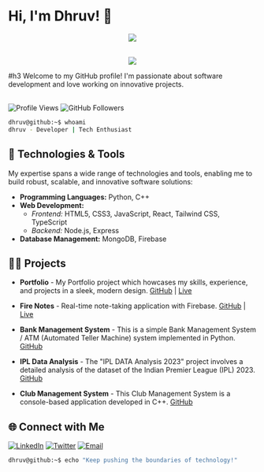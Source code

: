 # Hi, I'm Dhruv! 👋
<p align="center">
  <a href="https://skillicons.dev">
    <img src="https://skillicons.dev/icons?i=linux,py,cpp,javascript,typescript,bash,git" />
  </a>
</p>

<p align="center">
  </br>
  
  <a>
    <img src=https://streak-stats.demolab.com/?user=sarcasticdhruv&&theme=tokyonight&&hide_border=true&card_width=495>
  </a>
   
  </br>

</p>
#h3 Welcome to my GitHub profile! I'm passionate about software development and love working on innovative projects.

</br>
</br>

![Profile Views](https://komarev.com/ghpvc/?username=sarcasticdhruv&style=flat-square)
![GitHub Followers](https://img.shields.io/github/followers/sarcasticdhruv?label=Follow&style=social)

```bash
dhruv@github:~$ whoami
dhruv - Developer | Tech Enthusiast
```

## 🔧 Technologies & Tools

My expertise spans a wide range of technologies and tools, enabling me to build robust, scalable, and innovative software solutions:

- **Programming Languages:** Python, C++
- **Web Development:** 
  - *Frontend:* HTML5, CSS3, JavaScript, React, Tailwind CSS, TypeScript
  - *Backend:* Node.js, Express
- **Database Management:** MongoDB, Firebase

## 🧑‍💻 Projects

- **Portfolio** - My Portfolio project which howcases my skills, experience, and projects in a sleek, modern design. [GitHub](https://github.com/sarcasticdhruv/Portfolio) | [Live](https://developer-dhruv.netlify.app)

- **Fire Notes** - Real-time note-taking application with Firebase. [GitHub](https://github.com/sarcasticdhruv/Fire-Notes) | [Live](https://firexnotes.netlify.app)

- **Bank Management System** - This is a simple Bank Management System / ATM (Automated Teller Machine) system implemented in Python. [GitHub](https://github.com/sarcasticdhruv/Bank-Management-System)

- **IPL Data Analysis** - The "IPL DATA Analysis 2023" project involves a detailed analysis of the dataset of the Indian Premier League (IPL) 2023. [GitHub](https://github.com/sarcasticdhruv/IPL-Data-Analysis-2023)

- **Club Management System** - This Club Management System is a console-based application developed in C++. [GitHub](https://github.com/sarcasticdhruv/Club_Managment_System)




## 🌐 Connect with Me

[![LinkedIn](https://img.shields.io/badge/LinkedIn-0077B5?style=flat-square&logo=linkedin&logoColor=white)](https://www.linkedin.com/in/dhruv-choudhary-india)
[![Twitter](https://img.shields.io/badge/Twitter-1DA1F2?style=flat-square&logo=twitter&logoColor=white)](https://twitter.com/sarcasticdhruv)
[![Email](https://img.shields.io/badge/Email-D14836?style=flat-square&logo=gmail&logoColor=white)](mailto:sarcasticdhruv100@gmail.com)

```bash
dhruv@github:~$ echo "Keep pushing the boundaries of technology!"
```